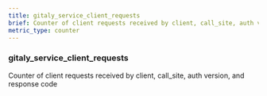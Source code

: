 ```yaml
---
title: gitaly_service_client_requests
brief: Counter of client requests received by client, call_site, auth version, and response code
metric_type: counter
---
```

### gitaly_service_client_requests

Counter of client requests received by client, call_site, auth version, and response code